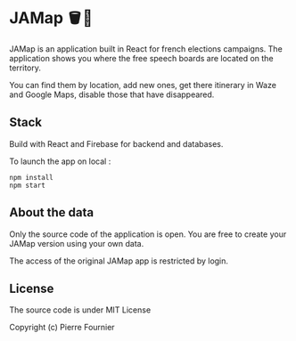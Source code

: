 # JAMap 🪣🧹

JAMap is an application built in React for french elections campaigns.
The application shows you where the free speech boards are located on the territory.

You can find them by location, add new ones, get there itinerary in Waze and Google Maps, disable those that have disappeared.

## Stack

Build with React and Firebase for backend and databases.

To launch the app on local :

```
npm install 
npm start
```

## About the data

Only the source code of the application is open. You are free to create your JAMap version using your own data.

The access of the original JAMap app is restricted by login.

## License
The source code is under MIT License

Copyright (c) Pierre Fournier